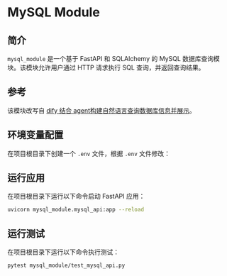 # MySQL Module

## 简介
`mysql_module` 是一个基于 FastAPI 和 SQLAlchemy 的 MySQL 数据库查询模块。该模块允许用户通过 HTTP 请求执行 SQL 查询，并返回查询结果。

## 参考
该模块改写自 [dify 结合 agent构建自然语言查询数据库信息并展示](https://mp.weixin.qq.com/s/wwIud_-5EXO-kuEWXugcdg?token=1653782501&lang=zh_CN)。

## 环境变量配置
在项目根目录下创建一个 `.env` 文件，根据 `.env` 文件修改：

## 运行应用
在项目根目录下运行以下命令启动 FastAPI 应用：
```sh
uvicorn mysql_module.mysql_api:app --reload
```

## 运行测试
在项目根目录下运行以下命令执行测试：
```sh
pytest mysql_module/test_mysql_api.py
```

